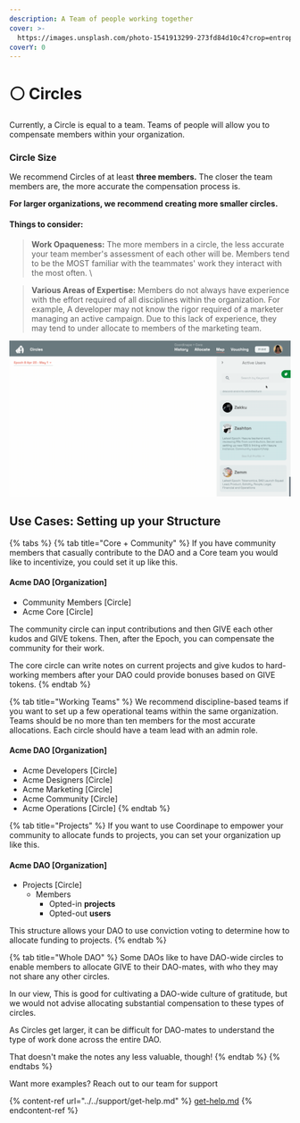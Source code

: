 ```yaml
---
description: A Team of people working together
cover: >-
  https://images.unsplash.com/photo-1541913299-273fd84d10c4?crop=entropy&cs=srgb&fm=jpg&ixid=MnwxOTcwMjR8MHwxfHNlYXJjaHwyfHxjaXJjbGV8ZW58MHx8fHwxNjUyNzUzOTM5&ixlib=rb-1.2.1&q=85
coverY: 0
---
```


# ⚪ Circles

Currently, a Circle is equal to a team. Teams of people will allow you to compensate members within your organization.&#x20;

### Circle Size

We recommend Circles of at least **three members.** The closer the team members are, the more accurate the compensation process is.&#x20;

**For larger organizations, we recommend creating more smaller circles.**&#x20;

#### Things to consider:

> **Work Opaqueness:** The more members in a circle, the less accurate your team member's assessment of each other will be. Members tend to be the MOST familiar with the teammates' work they interact with the most often. \
>

> **Various Areas of Expertise:** Members do not always have experience with the effort required of all disciplines within the organization. For example, A developer may not know the rigor required of a marketer managing an active campaign. Due to this lack of experience, they may tend to under allocate to members of the marketing team.

![Team allocating GIVE to each other](<../../.gitbook/assets/2022-04-27 15.59.13.gif>)

## Use Cases: Setting up your Structure&#x20;

{% tabs %}
{% tab title="Core + Community" %}
If you have community members that casually contribute to the DAO and a Core team you would like to incentivize, you could set it up like this.

#### **Acme DAO \[Organization]**

* Community Members \[Circle]
* Acme Core \[Circle]

The community circle can input contributions and then GIVE each other kudos and GIVE tokens. Then, after the Epoch, you can compensate the community for their work.

The core circle can write notes on current projects and give kudos to hard-working members after your DAO could provide bonuses based on GIVE tokens.
{% endtab %}

{% tab title="Working Teams" %}
We recommend discipline-based teams if you want to set up a few operational teams within the same organization. Teams should be no more than ten members for the most accurate allocations. Each circle should have a team lead with an admin role.&#x20;

#### **Acme DAO \[Organization]**

* Acme Developers \[Circle]
* Acme Designers \[Circle]
* Acme Marketing \[Circle]
* Acme Community \[Circle]
* Acme Operations \[Circle]
{% endtab %}

{% tab title="Projects" %}
If you want to use Coordinape to empower your community to allocate funds to projects, you can set your organization up like this.

#### Acme DAO \[Organization]

* Projects \[Circle]
  * Members&#x20;
    * Opted-in **projects**
    * Opted-out **users**

This structure allows your DAO to use conviction voting to determine how to allocate funding to projects.&#x20;
{% endtab %}

{% tab title="Whole DAO" %}
Some DAOs like to have DAO-wide circles to enable members to allocate GIVE to their DAO-mates, with who they may not share any other circles.&#x20;

In our view, This is good for cultivating a DAO-wide culture of gratitude, but we would not advise allocating substantial compensation to these types of circles.

As Circles get larger, it can be difficult for  DAO-mates to understand the type of work done across the entire DAO.

That doesn't make the notes any less valuable, though!&#x20;
{% endtab %}
{% endtabs %}



Want more examples? Reach out to our team for support

{% content-ref url="../../support/get-help.md" %}
[get-help.md](../../support/get-help.md)
{% endcontent-ref %}
